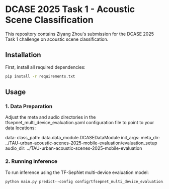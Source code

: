 # DCASE 2025 Task 1 - Acoustic Scene Classification

This repository contains Ziyang Zhou's submission for the DCASE 2025 Task 1 challenge on acoustic scene classification.

## Installation

First, install all required dependencies:

```bash
pip install -r requirements.txt
```

## Usage
### 1. Data Preparation
Adjust the meta and audio directories in the tfsepnet_multi_device_evaluation.yaml configuration file to point to your data locations:

data:
  class_path: data.data_module.DCASEDataModule
  init_args:
    meta_dir: ../TAU-urban-acoustic-scenes-2025-mobile-evaluation/evaluation_setup
    audio_dir: ../TAU-urban-acoustic-scenes-2025-mobile-evaluation

### 2. Running Inference
To run inference using the TF-SepNet multi-device evaluation model:

```bash
python main.py predict--config config/tfsepnet_multi_device_evaluation.yaml
```